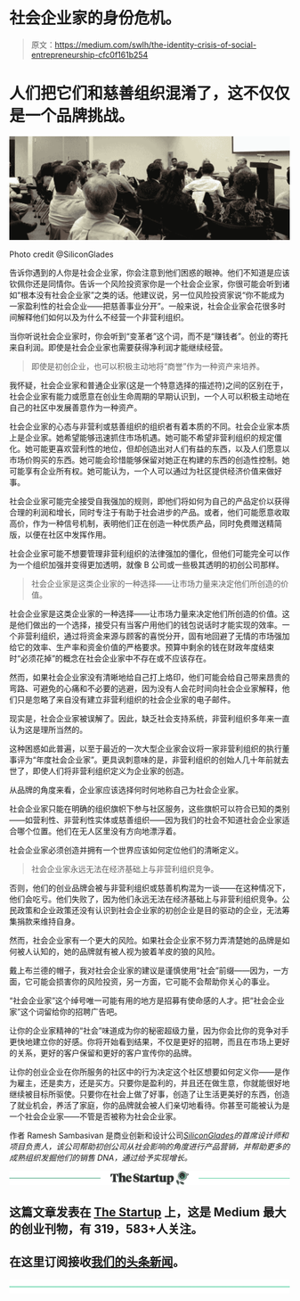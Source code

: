 # 社会企业家的身份危机。

> 原文：<https://medium.com/swlh/the-identity-crisis-of-social-entrepreneurship-cfc0f161b254>

# 人们把它们和慈善组织混淆了，这不仅仅是一个品牌挑战。

![](img/c0052d4f902a68d32b17e93d8d699937.png)

Photo credit @SiliconGlades

告诉你遇到的人你是社会企业家，你会注意到他们困惑的眼神。他们不知道是应该钦佩你还是同情你。告诉一个风险投资家你是一个社会企业家，你很可能会听到诸如“根本没有社会企业家”之类的话。他建议说，另一位风险投资家说“你不能成为一家盈利性的社会企业——把慈善事业分开”。一般来说，社会企业家会花很多时间解释他们如何以及为什么不经营一个非营利组织。

当你听说社会企业家时，你会听到“变革者”这个词，而不是“赚钱者”。创业的寄托来自利润。即使是社会企业家也需要获得净利润才能继续经营。

> 即使是初创企业，也可以积极主动地将“商誉”作为一种资产来培养。

我怀疑，社会企业家和普通企业家(这是一个特意选择的描述符)之间的区别在于，社会企业家有能力或愿意在创业生命周期的早期认识到，一个人可以积极主动地在自己的社区中发展善意作为一种资产。

社会企业家的心态与非营利或慈善组织的组织者有着本质的不同。社会企业家本质上是企业家。她希望能够迅速抓住市场机遇。她可能不希望非营利组织的规定僵化。她可能更喜欢营利性的地位，但却创造出对人们有益的东西，以及人们愿意以市场价购买的东西。她可能会珍惜能够保留对她正在构建的东西的创造性控制。她可能享有企业所有权。她可能认为，一个人可以通过为社区提供经济价值来做好事。

社会企业家可能完全接受自我强加的规则，即他们将如何为自己的产品定价以获得合理的利润和增长，同时专注于有助于社会进步的产品。或者，他们可能愿意收取高价，作为一种信号机制，表明他们正在创造一种优质产品，同时免费赠送精简版，以便在社区中发挥作用。

社会企业家可能不想要管理非营利组织的法律强加的僵化，但他们可能完全可以作为一个组织加强并变得更加透明，就像 B 公司或一些极其透明的初创公司那样。

> 社会企业家是这类企业家的一种选择——让市场力量来决定他们所创造的价值。

社会企业家是这类企业家的一种选择——让市场力量来决定他们所创造的价值。这是他们做出的一个选择，接受只有当客户用他们的钱包说话时才能实现的效率。一个非营利组织，通过将资金来源与顾客的喜悦分开，固有地回避了无情的市场强加给它的效率、生产率和资金价值的严格要求。预算中剩余的钱在财政年度结束时“必须花掉”的概念在社会企业家中不存在或不应该存在。

然而，如果社会企业家没有清晰地给自己打上烙印，他们可能会给自己带来昂贵的弯路、可避免的心痛和不必要的逃避，因为没有人会花时间向社会企业家解释，他们只是忽略了来自没有建立非营利组织的社会企业家的电子邮件。

现实是，社会企业家被误解了。因此，缺乏社会支持系统，非营利组织多年来一直认为这是理所当然的。

这种困惑如此普遍，以至于最近的一次大型企业家会议将一家非营利组织的执行董事评为“年度社会企业家”。更具讽刺意味的是，非营利组织的创始人几十年前就去世了，即使人们将非营利组织定义为企业家的创造。

从品牌的角度来看，企业家应该选择何时何地称自己为社会企业家。

社会企业家只能在明确的组织旗帜下参与社区服务，这些旗帜可以符合已知的类别——如营利性、非营利性实体或慈善组织——因为我们的社会不知道社会企业家适合哪个位置。他们在无人区里没有方向地漂浮着。

社会企业家必须创造并拥有一个世界应该如何定位他们的清晰定义。

> 社会企业家永远无法在经济基础上与非营利组织竞争。

否则，他们的创业品牌会被与非营利组织或慈善机构混为一谈——在这种情况下，他们会吃亏。他们失败了，因为他们永远无法在经济基础上与非营利组织竞争。公民政策和企业政策还没有认识到社会企业家的初创企业是目的驱动的企业，无法筹集捐款来维持自身。

然而，社会企业家有一个更大的风险。如果社会企业家不努力弄清楚她的品牌是如何被人认知的，她的品牌就有被人视为披着羊皮的狼的风险。

戴上布兰德的帽子，我对社会企业家的建议是谨慎使用“社会”前缀——因为，一方面，它可能会损害你的风险投资，另一方面，它可能不会帮助你关心的事业。

“社会企业家”这个绰号唯一可能有用的地方是招募有使命感的人才。把“社会企业家”这个词留给你的招聘广告吧。

让你的企业家精神的“社会”味道成为你的秘密超级力量，因为你会比你的竞争对手更快地建立你的好感。你将开始看到结果，不仅是更好的招聘，而且在市场上更好的关系，更好的客户保留和更好的客户宣传你的品牌。

让你的创业企业在你所服务的社区中的行为决定这个社区想要如何定义你——是作为雇主，还是卖方，还是买方。只要你是盈利的，并且还在做生意，你就能很好地继续被目标所驱使。只要你在社会上做了好事，创造了让生活更美好的东西，创造了就业机会，养活了家庭，你的品牌就会被人们亲切地看待。你甚至可能被认为是一个社会企业家——不管是否被称为社会企业家。

作者 Ramesh Sambasivan 是商业创新和设计公司[*SiliconGlades*](http://SiliconGlades.com)*的首席设计师和项目负责人，该公司帮助初创公司从社会影响的角度进行产品营销，并帮助更多的成熟组织发掘他们的销售 DNA，通过给予实现增长。*

[![](img/308a8d84fb9b2fab43d66c117fcc4bb4.png)](https://medium.com/swlh)

## 这篇文章发表在 [The Startup](https://medium.com/swlh) 上，这是 Medium 最大的创业刊物，有 319，583+人关注。

## 在这里订阅接收[我们的头条新闻](http://growthsupply.com/the-startup-newsletter/)。

[![](img/b0164736ea17a63403e660de5dedf91a.png)](https://medium.com/swlh)